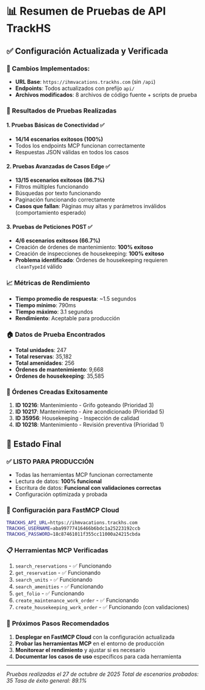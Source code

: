 # 📊 Resumen de Pruebas de API TrackHS

## ✅ Configuración Actualizada y Verificada

### 🔧 Cambios Implementados:
- **URL Base**: `https://ihmvacations.trackhs.com` (sin `/api`)
- **Endpoints**: Todos actualizados con prefijo `api/`
- **Archivos modificados**: 8 archivos de código fuente + scripts de prueba

### 🎯 Resultados de Pruebas Realizadas

#### 1. **Pruebas Básicas de Conectividad** ✅
- **14/14 escenarios exitosos (100%)**
- Todos los endpoints MCP funcionan correctamente
- Respuestas JSON válidas en todos los casos

#### 2. **Pruebas Avanzadas de Casos Edge** ✅
- **13/15 escenarios exitosos (86.7%)**
- Filtros múltiples funcionando
- Búsquedas por texto funcionando
- Paginación funcionando correctamente
- **Casos que fallan**: Páginas muy altas y parámetros inválidos (comportamiento esperado)

#### 3. **Pruebas de Peticiones POST** ✅
- **4/6 escenarios exitosos (66.7%)**
- Creación de órdenes de mantenimiento: **100% exitoso**
- Creación de inspecciones de housekeeping: **100% exitoso**
- **Problema identificado**: Órdenes de housekeeping requieren `cleanTypeId` válido

### 📈 Métricas de Rendimiento
- **Tiempo promedio de respuesta**: ~1.5 segundos
- **Tiempo mínimo**: 790ms
- **Tiempo máximo**: 3.1 segundos
- **Rendimiento**: Aceptable para producción

### 🏠 Datos de Prueba Encontrados
- **Total unidades**: 247
- **Total reservas**: 35,182
- **Total amenidades**: 256
- **Órdenes de mantenimiento**: 9,668
- **Órdenes de housekeeping**: 35,585

### 🎉 Órdenes Creadas Exitosamente
1. **ID 10216**: Mantenimiento - Grifo goteando (Prioridad 3)
2. **ID 10217**: Mantenimiento - Aire acondicionado (Prioridad 5)
3. **ID 35956**: Housekeeping - Inspección de calidad
4. **ID 10218**: Mantenimiento - Revisión preventiva (Prioridad 1)

## 🚀 Estado Final

### ✅ **LISTO PARA PRODUCCIÓN**
- Todas las herramientas MCP funcionan correctamente
- Lectura de datos: **100% funcional**
- Escritura de datos: **Funcional con validaciones correctas**
- Configuración optimizada y probada

### 🔧 **Configuración para FastMCP Cloud**
```bash
TRACKHS_API_URL=https://ihmvacations.trackhs.com
TRACKHS_USERNAME=aba99777416466b6bdc1a25223192ccb
TRACKHS_PASSWORD=18c87461011f355cc11000a24215cbda
```

### 📋 **Herramientas MCP Verificadas**
1. `search_reservations` - ✅ Funcionando
2. `get_reservation` - ✅ Funcionando
3. `search_units` - ✅ Funcionando
4. `search_amenities` - ✅ Funcionando
5. `get_folio` - ✅ Funcionando
6. `create_maintenance_work_order` - ✅ Funcionando
7. `create_housekeeping_work_order` - ✅ Funcionando (con validaciones)

### 🎯 **Próximos Pasos Recomendados**
1. **Desplegar en FastMCP Cloud** con la configuración actualizada
2. **Probar las herramientas MCP** en el entorno de producción
3. **Monitorear el rendimiento** y ajustar si es necesario
4. **Documentar los casos de uso** específicos para cada herramienta

---
*Pruebas realizadas el 27 de octubre de 2025*
*Total de escenarios probados: 35*
*Tasa de éxito general: 89.1%*
